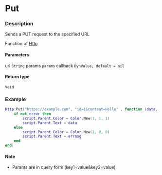 # Put

### Description

Sends a PUT request to the specified URL

Function of [Http](../../)

#### Parameters

url `String`
params `params`
callback `DynValue, default = nil`

#### Return type

`Void`

### Example

```lua
Http:Put("https://example.com", "id=1&content=Hello" , function (data, error, errmsg)
    if not error then
        script.Parent.Color = Color.New(1, 1, 1)
        script.Parent.Text = data
    else
        script.Parent.Color = Color.New(1, 0, 0)
        script.Parent.Text = errmsg
    end
end)
```

#### Note

- Params are in query form (key1=value&key2=value)
